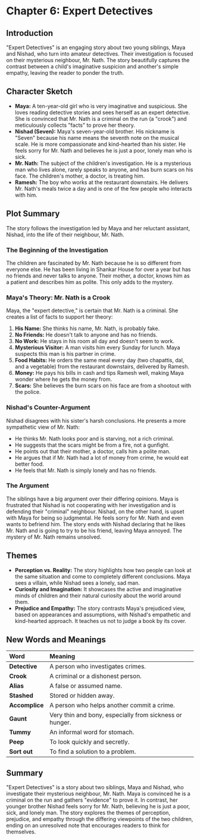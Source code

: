 # Chapter 6: Expert Detectives

## Introduction

"Expert Detectives" is an engaging story about two young siblings, Maya and Nishad, who turn into amateur detectives. Their investigation is focused on their mysterious neighbour, Mr. Nath. The story beautifully captures the contrast between a child's imaginative suspicion and another's simple empathy, leaving the reader to ponder the truth.

## Character Sketch

*   **Maya:** A ten-year-old girl who is very imaginative and suspicious. She loves reading detective stories and sees herself as an expert detective. She is convinced that Mr. Nath is a criminal on the run (a "crook") and meticulously collects "facts" to prove her theory.
*   **Nishad (Seven):** Maya's seven-year-old brother. His nickname is "Seven" because his name means the seventh note on the musical scale. He is more compassionate and kind-hearted than his sister. He feels sorry for Mr. Nath and believes he is just a poor, lonely man who is sick.
*   **Mr. Nath:** The subject of the children's investigation. He is a mysterious man who lives alone, rarely speaks to anyone, and has burn scars on his face. The children's mother, a doctor, is treating him.
*   **Ramesh:** The boy who works at the restaurant downstairs. He delivers Mr. Nath's meals twice a day and is one of the few people who interacts with him.

## Plot Summary

The story follows the investigation led by Maya and her reluctant assistant, Nishad, into the life of their neighbour, Mr. Nath.

### The Beginning of the Investigation

The children are fascinated by Mr. Nath because he is so different from everyone else. He has been living in Shankar House for over a year but has no friends and never talks to anyone. Their mother, a doctor, knows him as a patient and describes him as polite. This only adds to the mystery.

### Maya's Theory: Mr. Nath is a Crook

Maya, the "expert detective," is certain that Mr. Nath is a criminal. She creates a list of facts to support her theory:
1.  **His Name:** She thinks his name, Mr. Nath, is probably fake.
2.  **No Friends:** He doesn't talk to anyone and has no friends.
3.  **No Work:** He stays in his room all day and doesn't seem to work.
4.  **Mysterious Visitor:** A man visits him every Sunday for lunch. Maya suspects this man is his partner in crime.
5.  **Food Habits:** He orders the same meal every day (two chapattis, dal, and a vegetable) from the restaurant downstairs, delivered by Ramesh.
6.  **Money:** He pays his bills in cash and tips Ramesh well, making Maya wonder where he gets the money from.
7.  **Scars:** She believes the burn scars on his face are from a shootout with the police.

### Nishad's Counter-Argument

Nishad disagrees with his sister's harsh conclusions. He presents a more sympathetic view of Mr. Nath:
*   He thinks Mr. Nath looks poor and is starving, not a rich criminal.
*   He suggests that the scars might be from a fire, not a gunfight.
*   He points out that their mother, a doctor, calls him a polite man.
*   He argues that if Mr. Nath had a lot of money from crime, he would eat better food.
*   He feels that Mr. Nath is simply lonely and has no friends.

### The Argument

The siblings have a big argument over their differing opinions. Maya is frustrated that Nishad is not cooperating with her investigation and is defending their "criminal" neighbour. Nishad, on the other hand, is upset with Maya for being so judgmental. He feels sorry for Mr. Nath and even wants to befriend him. The story ends with Nishad declaring that he likes Mr. Nath and is going to try to be his friend, leaving Maya annoyed. The mystery of Mr. Nath remains unsolved.

## Themes

*   **Perception vs. Reality:** The story highlights how two people can look at the same situation and come to completely different conclusions. Maya sees a villain, while Nishad sees a lonely, sad man.
*   **Curiosity and Imagination:** It showcases the active and imaginative minds of children and their natural curiosity about the world around them.
*   **Prejudice and Empathy:** The story contrasts Maya's prejudiced view, based on appearances and assumptions, with Nishad's empathetic and kind-hearted approach. It teaches us not to judge a book by its cover.

## New Words and Meanings

| Word | Meaning |
| :--- | :--- |
| **Detective** | A person who investigates crimes. |
| **Crook** | A criminal or a dishonest person. |
| **Alias** | A false or assumed name. |
| **Stashed** | Stored or hidden away. |
| **Accomplice** | A person who helps another commit a crime. |
| **Gaunt** | Very thin and bony, especially from sickness or hunger. |
| **Tummy** | An informal word for stomach. |
| **Peep** | To look quickly and secretly. |
| **Sort out** | To find a solution to a problem. |

## Summary

"Expert Detectives" is a story about two siblings, Maya and Nishad, who investigate their mysterious neighbour, Mr. Nath. Maya is convinced he is a criminal on the run and gathers "evidence" to prove it. In contrast, her younger brother Nishad feels sorry for Mr. Nath, believing he is just a poor, sick, and lonely man. The story explores the themes of perception, prejudice, and empathy through the differing viewpoints of the two children, ending on an unresolved note that encourages readers to think for themselves.